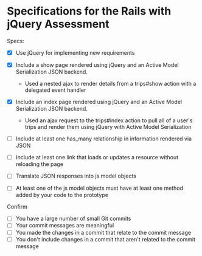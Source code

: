 # Specifications for the Rails with jQuery Assessment

Specs:
- [x] Use jQuery for implementing new requirements
- [x] Include a show page rendered using jQuery and an Active Model Serialization JSON backend.
  - Used a nested ajax to render details from a trips#show action with a delegated event handler

- [x] Include an index page rendered using jQuery and an Active Model Serialization JSON backend.
  - Used an ajax request to the trips#index action to pull all of a user's trips and render them using jQuery with Active Model Serialization

- [ ] Include at least one has_many relationship in information rendered via JSON
- [ ] Include at least one link that loads or updates a resource without reloading the page
- [ ] Translate JSON responses into js model objects
- [ ] At least one of the js model objects must have at least one method added by your code to the prototype

Confirm
- [ ] You have a large number of small Git commits
- [ ] Your commit messages are meaningful
- [ ] You made the changes in a commit that relate to the commit message
- [ ] You don't include changes in a commit that aren't related to the commit message
